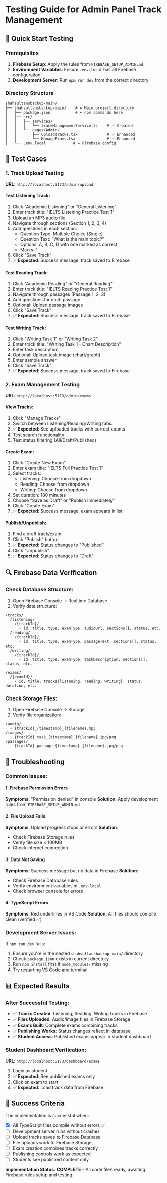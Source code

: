 # Testing Guide for Admin Panel Track Management

## 🚀 Quick Start Testing

### Prerequisites
1. **Firebase Setup**: Apply the rules from `FIREBASE_SETUP_ADMIN.md`
2. **Environment Variables**: Ensure `.env.local` has all Firebase configuration
3. **Development Server**: Run `npm run dev` from the correct directory

### Directory Structure
```
shahsultansbackup-main/
├── shahsultansbackup-main/    # ← Main project directory
│   ├── package.json           # ← npm commands here
│   ├── src/
│   │   ├── services/
│   │   │   └── trackManagementService.ts    # ✅ Created
│   │   └── pages/Admin/
│   │       ├── UploadTracks.tsx             # ✅ Enhanced
│   │       └── ManageExams.tsx              # ✅ Enhanced
│   └── .env.local            # ← Firebase config
```

## 🧪 Test Cases

### 1. Track Upload Testing
**URL**: `http://localhost:5173/admin/upload`

#### Test Listening Track:
1. Click "Academic Listening" or "General Listening"
2. Enter track title: "IELTS Listening Practice Test 1"
3. Upload an MP3 audio file
4. Navigate through sections (Section 1, 2, 3, 4)
5. Add questions in each section:
   - Question Type: Multiple Choice (Single)
   - Question Text: "What is the main topic?"
   - Options: A, B, C, D with one marked as correct
   - Marks: 1
6. Click "Save Track"
7. ✅ **Expected**: Success message, track saved to Firebase

#### Test Reading Track:
1. Click "Academic Reading" or "General Reading"
2. Enter track title: "IELTS Reading Practice Test 1"
3. Navigate through passages (Passage 1, 2, 3)
4. Add questions for each passage
5. Optional: Upload passage images
6. Click "Save Track"
7. ✅ **Expected**: Success message, track saved to Firebase

#### Test Writing Track:
1. Click "Writing Task 1" or "Writing Task 2"
2. Enter track title: "Writing Task 1 - Chart Description"
3. Enter task description
4. Optional: Upload task image (chart/graph)
5. Enter sample answer
6. Click "Save Track"
7. ✅ **Expected**: Success message, track saved to Firebase

### 2. Exam Management Testing
**URL**: `http://localhost:5173/admin/exams`

#### View Tracks:
1. Click "Manage Tracks"
2. Switch between Listening/Reading/Writing tabs
3. ✅ **Expected**: See uploaded tracks with correct counts
4. Test search functionality
5. Test status filtering (All/Draft/Published)

#### Create Exam:
1. Click "Create New Exam"
2. Enter exam title: "IELTS Full Practice Test 1"
3. Select tracks:
   - Listening: Choose from dropdown
   - Reading: Choose from dropdown  
   - Writing: Choose from dropdown
4. Set duration: 180 minutes
5. Choose "Save as Draft" or "Publish Immediately"
6. Click "Create Exam"
7. ✅ **Expected**: Success message, exam appears in list

#### Publish/Unpublish:
1. Find a draft track/exam
2. Click "Publish" button
3. ✅ **Expected**: Status changes to "Published"
4. Click "Unpublish" 
5. ✅ **Expected**: Status changes to "Draft"

## 🔍 Firebase Data Verification

### Check Database Structure:
1. Open Firebase Console → Realtime Database
2. Verify data structure:
```
/tracks/
  /listening/
    /{trackId}/
      - id, title, type, examType, audioUrl, sections[], status, etc.
  /reading/
    /{trackId}/
      - id, title, type, examType, passageText, sections[], status, etc.
  /writing/
    /{trackId}/
      - id, title, type, examType, taskDescription, sections[], status, etc.

/exams/
  /{examId}/
    - id, title, tracks{listening, reading, writing}, status, duration, etc.
```

### Check Storage Files:
1. Open Firebase Console → Storage
2. Verify file organization:
```
/audio/
  - {trackId}_{timestamp}_{filename}.mp3
/images/
  - {trackId}_task_{timestamp}_{filename}.jpg/png
/passages/
  - {trackId}_passage_{timestamp}_{filename}.jpg/png
```

## 🐛 Troubleshooting

### Common Issues:

#### 1. Firebase Permission Errors
**Symptoms**: "Permission denied" in console
**Solution**: Apply development rules from `FIREBASE_SETUP_ADMIN.md`

#### 2. File Upload Fails
**Symptoms**: Upload progress stops or errors
**Solution**: 
- Check Firebase Storage rules
- Verify file size < 100MB
- Check internet connection

#### 3. Data Not Saving
**Symptoms**: Success message but no data in Firebase
**Solution**:
- Check Firebase Database rules
- Verify environment variables in `.env.local`
- Check browser console for errors

#### 4. TypeScript Errors
**Symptoms**: Red underlines in VS Code
**Solution**: All files should compile clean (verified ✅)

### Development Server Issues:
If `npm run dev` fails:
1. Ensure you're in the nested `shahsultansbackup-main/` directory
2. Check `package.json` exists in current directory
3. Run `npm install` first if `node_modules/` missing
4. Try restarting VS Code and terminal

## 📊 Expected Results

### After Successful Testing:
- ✅ **Tracks Created**: Listening, Reading, Writing tracks in Firebase
- ✅ **Files Uploaded**: Audio/image files in Firebase Storage  
- ✅ **Exams Built**: Complete exams combining tracks
- ✅ **Publishing Works**: Status changes reflect in database
- ✅ **Student Access**: Published exams appear in student dashboard

### Student Dashboard Verification:
**URL**: `http://localhost:5173/dashboard/exams`
1. Login as student
2. ✅ **Expected**: See published exams only
3. Click on exam to start
4. ✅ **Expected**: Load track data from Firebase

## 🎯 Success Criteria

The implementation is successful when:
- [x] All TypeScript files compile without errors ✅
- [ ] Development server runs without crashes
- [ ] Upload tracks saves to Firebase Database
- [ ] File uploads work to Firebase Storage
- [ ] Exam creation combines tracks correctly
- [ ] Publishing controls work as expected
- [ ] Students see published content only

**Implementation Status**: **COMPLETE** - All code files ready, awaiting Firebase rules setup and testing.